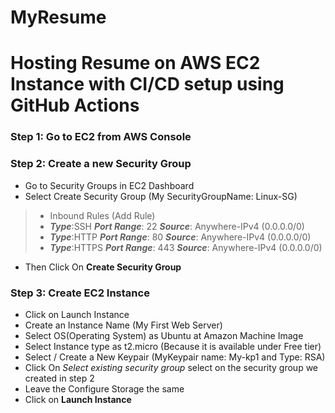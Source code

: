 # MyResume
# Hosting Resume on AWS EC2 Instance with CI/CD setup using GitHub Actions
### Step 1: Go to EC2 from AWS Console 

### Step 2: Create a new Security Group
  * Go to Security Groups in EC2 Dashboard
  * Select Create Security Group (My SecurityGroupName: Linux-SG)
  > * Inbound Rules (Add Rule)
  > * ***Type***:SSH  ***Port Range***: 22 ***Source***: Anywhere-IPv4 (0.0.0.0/0)
  > * ***Type***:HTTP  ***Port Range***: 80 ***Source***: Anywhere-IPv4 (0.0.0.0/0)
  > * ***Type***:HTTPS  ***Port Range***: 443 ***Source***: Anywhere-IPv4 (0.0.0.0/0)
  >  
  * Then Click On **Create Security Group**
 
### Step 3: Create EC2 Instance
  * Click on Launch Instance
  * Create an Instance Name (My First Web Server)
  * Select OS(Operating System) as Ubuntu at Amazon Machine Image
  * Select Instance type as t2.micro (Because it is available under Free tier)
  * Select / Create a New Keypair (MyKeypair name: My-kp1 and Type: RSA)
  * Click On *Select existing security group* select on the security group we created in step 2
  * Leave the Configure Storage the same
  * Click on **Launch Instance**
 

